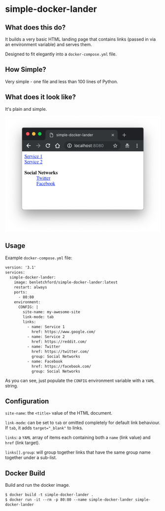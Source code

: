 # simple-docker-lander

## What does this do?

It builds a very basic HTML landing page that contains links (passed in via an environment variable) and serves them.

Designed to fit elegantly into a `docker-compose.yml` file.

## How Simple?

Very simple - one file and less than 100 lines of Python.

## What does it look like?

It's plain and simple.

![simple-docker-lamder](simple-docker-lander.png)


## Usage

Example `docker-compose.yml` file:

```
version: '3.1'
services:
  simple-docker-lander:
    image: benletchford/simple-docker-lander:latest
    restart: always
    ports:
      - 80:80
    environment:
      CONFIG: |
        site-name: my-awesome-site
        link-mode: tab
        links:
          - name: Service 1
            href: https://www.google.com/
          - name: Service 2
            href: https://reddit.com/
          - name: Twitter
            href: https://twitter.com/
            group: Social Networks
          - name: Facebook
            href: https://facebook.com/
            group: Social Networks
```

As you can see, just populate the `CONFIG` environment variable with a `YAML` string.

## Configuration

`site-name`: the `<title>` value of the HTML document.

`link-mode`: can be set to `tab` or omitted completely for default link behaviour. If `tab`, it adds `target="_blank"` to links.

`links`: a `YAML` array of items each containing both a `name` (link value) and `href` (link target).

`links[].group`: will group together links that have the same group name together under a sub-list.

## Docker Build

Build and run the docker image.
```
$ docker build -t simple-docker-lander .
$ docker run -it --rm -p 80:80 --name simple-docker-lander simple-docker-lander
```
